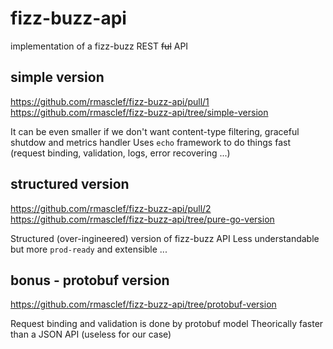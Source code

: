 # fizz-buzz-api
implementation of a fizz-buzz REST ~~ful~~ API

## simple version
https://github.com/rmasclef/fizz-buzz-api/pull/1
https://github.com/rmasclef/fizz-buzz-api/tree/simple-version

It can be even smaller if we don't want content-type filtering, graceful shutdow and metrics handler
Uses `echo` framework to do things fast (request binding, validation, logs, error recovering ...)

## structured version

https://github.com/rmasclef/fizz-buzz-api/pull/2
https://github.com/rmasclef/fizz-buzz-api/tree/pure-go-version

Structured (over-ingineered) version of fizz-buzz API
Less understandable but more `prod-ready` and extensible ...

## bonus - protobuf version

https://github.com/rmasclef/fizz-buzz-api/tree/protobuf-version

Request binding and validation is done by protobuf model
Theorically faster than a JSON API (useless for our case)
